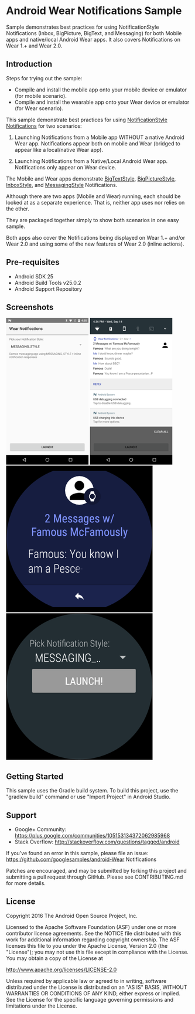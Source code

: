 
Android Wear Notifications Sample
===================================

Sample demonstrates best practices for using NotificationStyle Notifications (Inbox,
            BigPicture, BigText, and Messaging) for both Mobile apps and native/local Android Wear
            apps. It also covers Notifications on Wear 1.+ and Wear 2.0.

Introduction
------------

Steps for trying out the sample:
* Compile and install the mobile app onto your mobile device or emulator (for mobile
scenario).
* Compile and install the wearable app onto your Wear device or emulator (for Wear
scenario).

This sample demonstrate best practices for using [NotificationStyle][1]
[Notifications][2] for two scenarios:

1. Launching Notifications from a Mobile app WITHOUT a native Android Wear app.
Notifications appear both on mobile and Wear (bridged to appear like a local/native
Wear app).

2. Launching Notifications from a Native/Local Android Wear app. Notifications only
appear on Wear device.

The Mobile and Wear apps demonstrate [BigTextStyle][3], [BigPictureStyle][4],
[InboxStyle][5], and [MessagingStyle][6] Notifications.

Although there are two apps (Mobile and Wear) running, each should be looked at as a
separate experience. That is, neither app uses nor relies on the other.

They are packaged together simply to show both scenarios in one easy sample.

Both apps also cover the Notifications being displayed on Wear 1.+ and/or Wear 2.0 and
using some of the new features of Wear 2.0 (inline actions).

[1]: https://developer.android.com/reference/android/support/v4/app/NotificationCompat.Style.html
[2]: https://developer.android.com/reference/android/support/v4/app/NotificationCompat.html
[3]: https://developer.android.com/reference/android/support/v4/app/NotificationCompat.BigTextStyle.html
[4]: https://developer.android.com/reference/android/support/v4/app/NotificationCompat.BigPictureStyle.html
[5]: https://developer.android.com/reference/android/support/v4/app/NotificationCompat.InboxStyle.html
[6]: https://developer.android.com/reference/android/support/v4/app/NotificationCompat.MessagingStyle.html

Pre-requisites
--------------

- Android SDK 25
- Android Build Tools v25.0.2
- Android Support Repository

Screenshots
-------------

<img src="screenshots/mobile-1.png" height="400" alt="Screenshot"/> <img src="screenshots/mobile-2.png" height="400" alt="Screenshot"/> <img src="screenshots/wear-1.png" height="400" alt="Screenshot"/> <img src="screenshots/wear-2.png" height="400" alt="Screenshot"/> 

Getting Started
---------------

This sample uses the Gradle build system. To build this project, use the
"gradlew build" command or use "Import Project" in Android Studio.

Support
-------

- Google+ Community: https://plus.google.com/communities/105153134372062985968
- Stack Overflow: http://stackoverflow.com/questions/tagged/android

If you've found an error in this sample, please file an issue:
https://github.com/googlesamples/android-Wear Notifications

Patches are encouraged, and may be submitted by forking this project and
submitting a pull request through GitHub. Please see CONTRIBUTING.md for more details.

License
-------

Copyright 2016 The Android Open Source Project, Inc.

Licensed to the Apache Software Foundation (ASF) under one or more contributor
license agreements.  See the NOTICE file distributed with this work for
additional information regarding copyright ownership.  The ASF licenses this
file to you under the Apache License, Version 2.0 (the "License"); you may not
use this file except in compliance with the License.  You may obtain a copy of
the License at

http://www.apache.org/licenses/LICENSE-2.0

Unless required by applicable law or agreed to in writing, software
distributed under the License is distributed on an "AS IS" BASIS, WITHOUT
WARRANTIES OR CONDITIONS OF ANY KIND, either express or implied.  See the
License for the specific language governing permissions and limitations under
the License.
